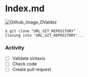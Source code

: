 # Index.md

![Github_Image_DValdez](https://github.com/Exp-Communicate-Using-Markdown-Cohort-1/series-communicate-using-markdown-D4vc-198/assets/69604964/04570057-7e98-4c1c-af8f-4ef69ff4baed)

```
$ git clone "URL_GIT_REPOSITORY"
Cloning into 'URL_GIT_REPOSITORY'...
```

### Activity
- [ ] Validate sintaxis
- [ ] Check code
- [ ] Create pull request

